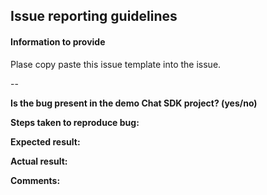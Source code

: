 ## Issue reporting guidelines

#### Information to provide

Plase copy paste this issue template into the issue. 

--

**Is the bug present in the demo Chat SDK project? (yes/no)**

**Steps taken to reproduce bug:**

**Expected result:**

**Actual result:**

**Comments:**


